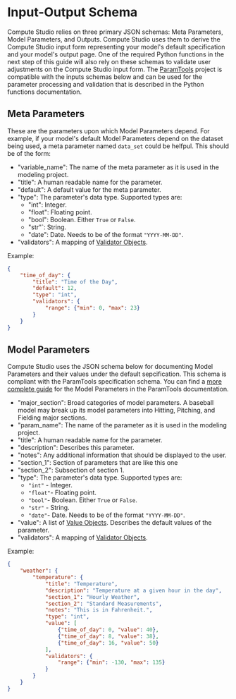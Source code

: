 # Input-Output Schema

Compute Studio relies on three primary JSON schemas: Meta Parameters, Model Parameters, and Outputs. Compute Studio uses them to derive the Compute Studio input form representing your model's default specification and your model's output page. One of the required Python functions in the next step of this guide will also rely on these schemas to validate user adjustments on the Compute Studio input form. The [ParamTools][3] project is compatible with the inputs schemas below and can be used for the parameter processing and validation that is described in the Python functions documentation.

Meta Parameters
--------------------------------

These are the parameters upon which Model Parameters depend. For example, if your model's default Model Parameters depend on the dataset being used, a meta parameter named `data_set` could be helfpul. This should be of the form:

- "variable_name": The name of the meta parameter as it is used in the modeling project.
- "title": A human readable name for the parameter.
- "default": A default value for the meta parameter.
- "type": The parameter's data type. Supported types are:
  - "int": Integer.
  - "float": Floating point.
  - "bool": Boolean. Either `True` or `False`.
  - "str"`: String.
  - "date": Date. Needs to be of the format `"YYYY-MM-DD"`.
- "validators": A mapping of [Validator Objects](#validator-object).

Example:

```json
{
    "time_of_day": {
        "title": "Time of the Day",
        "default": 12,
        "type": "int",
        "validators": {
            "range": {"min": 0, "max": 23}
        }
    }
}
```

Model Parameters
----------------

Compute Studio uses the JSON schema below for documenting Model Parameters and their values under the default sepcification. This schema is compliant with the ParamTools specification schema. You can find a [more complete guide][4] for the Model Parameters in the ParamTools documentation.

- "major_section": Broad categories of model parameters. A baseball model may break up its model parameters into Hitting, Pitching, and Fielding major sections.
- "param_name": The name of the parameter as it is used in the modeling project.
- "title": A human readable name for the parameter.
- "description": Describes this parameter.
- "notes": Any additional information that should be displayed to the user.
- "section_1": Section of parameters that are like this one
- "section_2": Subsection of section 1.
- "type": The parameter's data type. Supported types are:
  - `"int"` - Integer.
  - `"float"`- Floating point.
  - `"bool"`- Boolean. Either `True` or `False`.
  - `"str"` - String.
  - `"date"`- Date. Needs to be of the format `"YYYY-MM-DD"`.
- "value": A list of [Value Objects](#value-object). Describes the default values of the parameter.
- "validators": A mapping of [Validator Objects](#validator-object).

Example:

```json
{
    "weather": {
        "temperature": {
            "title": "Temperature",
            "description": "Temperature at a given hour in the day",
            "section_1": "Hourly Weather",
            "section_2": "Standard Measurements",
            "notes": "This is in Fahrenheit.",
            "type": "int",
            "value": [
                {"time_of_day": 0, "value": 40},
                {"time_of_day": 8, "value": 38},
                {"time_of_day": 16, "value": 50}
            ],
            "validators": {
                "range": {"min": -130, "max": 135}
            }
        }
    }
}
```



[1]: https://github.com/PSLmodels/Tax-Calculator
[2]: https://github.com/hdoupe/ParamProject
[3]: https://github.com/PSLmodels/ParamTools
[4]: https://paramtools.readthedocs.io/en/latest/spec.html